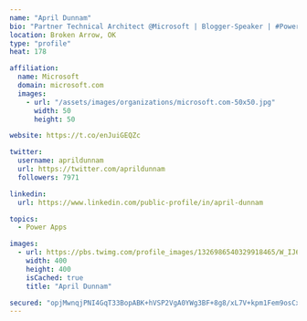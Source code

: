 ```yaml
---
name: "April Dunnam"
bio: "Partner Technical Architect @Microsoft | Blogger-Speaker | #PowerApps, #PowerAutomate, #Office365, #SharePoint | #WIT | #Karaoke Queen"
location: Broken Arrow, OK
type: "profile"
heat: 178

affiliation:
  name: Microsoft
  domain: microsoft.com
  images:
    - url: "/assets/images/organizations/microsoft.com-50x50.jpg"
      width: 50
      height: 50

website: https://t.co/enJuiGEQZc

twitter:
  username: aprildunnam
  url: https://twitter.com/aprildunnam
  followers: 7971

linkedin:
  url: https://www.linkedin.com/public-profile/in/april-dunnam

topics:
  - Power Apps

images:
  - url: https://pbs.twimg.com/profile_images/1326986540329918465/W_IJ6Ih2_400x400.jpg
    width: 400
    height: 400
    isCached: true
    title: "April Dunnam"

secured: "opjMwnqjPNI4GqT33BopABK+hVSP2VgA0YWg3BF+8g8/xL7V+kpm1Fem9osCxeZGnnwGxCeTbnPBGvDJ24j+NWwiybW7jNX03mza8JgDE+q77cE0JKuNSxcRh7mIIOM2cTWNMPT2Ww/cEtr3haxuUREkJBQ7QqPKqfhNmCwXVJzmeWsDFKmC3MpTas2vp7etVl/RUzc4+gjbZPJaIe3d/P/chRJwLcY6okhc2SXS+aDtQtEcOHGl2p/G0hCz/guha6T8ZXjRmt2lFVPnsiJDKnRcNtHkHmolKtj6JPr0A3rqUu1QzdYSXRGi3o0HqOkNE6Xqv1Xdj78nA3LpWnkABbRAadKhwIWMKs9kCt14aJzlIRAlE6uu6lO3Tlqo01qtvmBdU10r1ZqEDnrTxMpGL4EBLhKtQcXgT55fRcXqrNY=;WJs+sS4Y2MiynFQn0xMaTw=="
---
```


